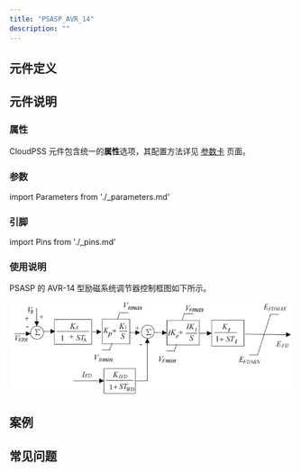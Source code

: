 ```yaml
---
title: "PSASP_AVR_14"
description: ""
---
```


## 元件定义

## 元件说明



### 属性

CloudPSS 元件包含统一的**属性**选项，其配置方法详见 [参数卡](docs/documents/software/10-xstudio/20-simstudio/40-workbench/20-function-zone/30-design-tab/30-param-panel/index.md) 页面。

### 参数

import Parameters from './_parameters.md'

<Parameters/>

### 引脚

import Pins from './_pins.md'

<Pins/>

### 使用说明
PSASP 的 AVR-14 型励磁系统调节器控制框图如下所示。

![等效图](./PSASP_AVR_14.png)

## 案例

## 常见问题

